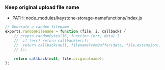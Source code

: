 
### Keep original upload file name

* PATH: node_modules/keystone-storage-namefunctions/index.js

```js
// Generate a random filename
exports.randomFilename = function (file, i, callback) {
	// crypto.randomBytes(16, function (err, data) {
	// 	if (err) return callback(err);
	// 	return callback(null, filenameFromBuffer(data, file.extension));
	// });

	return callback(null, file.originalname);
};
```
